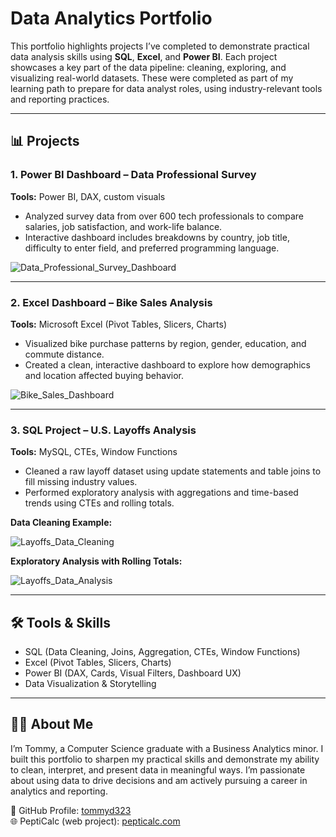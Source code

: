 # Data Analytics Portfolio

This portfolio highlights projects I’ve completed to demonstrate practical data analysis skills using **SQL**, **Excel**, and **Power BI**. Each project showcases a key part of the data pipeline: cleaning, exploring, and visualizing real-world datasets. These were completed as part of my learning path to prepare for data analyst roles, using industry-relevant tools and reporting practices.

---

## 📊 Projects

### 1. Power BI Dashboard – Data Professional Survey

**Tools:** Power BI, DAX, custom visuals  
- Analyzed survey data from over 600 tech professionals to compare salaries, job satisfaction, and work-life balance.
- Interactive dashboard includes breakdowns by country, job title, difficulty to enter field, and preferred programming language.

![Data_Professional_Survey_Dashboard](https://github.com/user-attachments/assets/cf03b19a-8d36-40ea-844a-526f5fb1aa16)


---

### 2. Excel Dashboard – Bike Sales Analysis

**Tools:** Microsoft Excel (Pivot Tables, Slicers, Charts)  
- Visualized bike purchase patterns by region, gender, education, and commute distance.
- Created a clean, interactive dashboard to explore how demographics and location affected buying behavior.

![Bike_Sales_Dashboard](https://github.com/user-attachments/assets/99857da2-5baa-438b-b814-7706c6babd9a)


---

### 3. SQL Project – U.S. Layoffs Analysis

**Tools:** MySQL, CTEs, Window Functions  
- Cleaned a raw layoff dataset using update statements and table joins to fill missing industry values.
- Performed exploratory analysis with aggregations and time-based trends using CTEs and rolling totals.

**Data Cleaning Example:**

![Layoffs_Data_Cleaning](https://github.com/user-attachments/assets/e7fb1bb4-910d-4df2-baba-0bb1c391b048)


**Exploratory Analysis with Rolling Totals:**

![Layoffs_Data_Analysis](https://github.com/user-attachments/assets/bf11378b-b982-40f0-8c66-7e42b899233d)

---

## 🛠 Tools & Skills
- SQL (Data Cleaning, Joins, Aggregation, CTEs, Window Functions)
- Excel (Pivot Tables, Slicers, Charts)
- Power BI (DAX, Cards, Visual Filters, Dashboard UX)
- Data Visualization & Storytelling

---

## 🙋‍♂️ About Me
I’m Tommy, a Computer Science graduate with a Business Analytics minor. I built this portfolio to sharpen my practical skills and demonstrate my ability to clean, interpret, and present data in meaningful ways. I’m passionate about using data to drive decisions and am actively pursuing a career in analytics and reporting.

🔗 GitHub Profile: [tommyd323](https://github.com/tommyd323)  
🌐 PeptiCalc (web project): [pepticalc.com](https://www.pepticalc.com)
